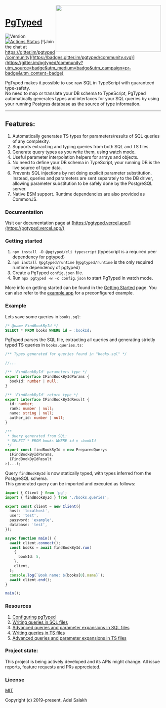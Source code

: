 <img width="340" height="150" align="right" src="https://raw.githubusercontent.com/adelsz/pgtyped/master/header.png">

# [PgTyped](https://pgtyped.vercel.app/)

![Version](https://img.shields.io/github/v/release/adelsz/pgtyped)
[![Actions Status](https://github.com/adelsz/pgtyped/workflows/CI/badge.svg)](https://github.com/adelsz/pgtyped/actions) [![Join the chat at https://gitter.im/pgtyped/community](https://badges.gitter.im/pgtyped/community.svg)](https://gitter.im/pgtyped/community?utm_source=badge&utm_medium=badge&utm_campaign=pr-badge&utm_content=badge)

PgTyped makes it possible to use raw SQL in TypeScript with guaranteed type-safety.  
No need to map or translate your DB schema to TypeScript, PgTyped automatically generates types and interfaces for your SQL queries by using your running Postgres database as the source of type information.

---

## Features:

1. Automatically generates TS types for parameters/results of SQL queries of any complexity.
2. Supports extracting and typing queries from both SQL and TS files.
3. Generate query types as you write them, using watch mode.
4. Useful parameter interpolation helpers for arrays and objects.
5. No need to define your DB schema in TypeScript, your running DB is the live source of type data.
6. Prevents SQL injections by not doing explicit parameter substitution. Instead, queries and parameters are sent separately to the DB driver, allowing parameter substitution to be safely done by the PostgreSQL server.
7. Native ESM support. Runtime dependencies are also provided as CommonJS.

### Documentation

Visit our documentation page at [https://pgtyped.vercel.app/](https://pgtyped.vercel.app/)

### Getting started

1. `npm install -D @pgtyped/cli typescript` (typescript is a required peer dependency for pgtyped)
2. `npm install @pgtyped/runtime` (`@pgtyped/runtime` is the only required runtime dependency of pgtyped)
3. Create a PgTyped `config.json` file.
4. Run `npx pgtyped -w -c config.json` to start PgTyped in watch mode.

More info on getting started can be found in the [Getting Started](https://pgtyped.vercel.app/docs/getting-started) page.
You can also refer to the [example app](./packages/example/README.md) for a preconfigured example.

### Example

Lets save some queries in `books.sql`:

```sql
/* @name FindBookById */
SELECT * FROM books WHERE id = :bookId;
```

PgTyped parses the SQL file, extracting all queries and generating strictly typed TS queries in `books.queries.ts`:

```ts
/** Types generated for queries found in "books.sql" */

//...

/** 'FindBookById' parameters type */
export interface IFindBookByIdParams {
  bookId: number | null;
}

/** 'FindBookById' return type */
export interface IFindBookByIdResult {
  id: number;
  rank: number | null;
  name: string | null;
  author_id: number | null;
}

/**
 * Query generated from SQL:
 * SELECT * FROM books WHERE id = :bookId
 */
export const findBookById = new PreparedQuery<
  IFindBookByIdParams,
  IFindBookByIdResult
>(...);
```

Query `findBookById` is now statically typed, with types inferred from the PostgreSQL schema.  
This generated query can be imported and executed as follows:

```ts
import { Client } from 'pg';
import { findBookById } from './books.queries';

export const client = new Client({
  host: 'localhost',
  user: 'test',
  password: 'example',
  database: 'test',
});

async function main() {
  await client.connect();
  const books = await findBookById.run(
    {
      bookId: 5,
    },
    client,
  );
  console.log(`Book name: ${books[0].name}`);
  await client.end();
}

main();
```

### Resources

1. [Configuring pgTyped](https://pgtyped.vercel.app/docs/cli)
2. [Writing queries in SQL files](https://pgtyped.vercel.app/docs/sql-file-intro)
3. [Advanced queries and parameter expansions in SQL files](https://pgtyped.vercel.app/docs/sql-file)
4. [Writing queries in TS files](https://pgtyped.vercel.app/docs/ts-file-intro)
5. [Advanced queries and parameter expansions in TS files](https://pgtyped.vercel.app/docs/ts-file)

### Project state:

This project is being actively developed and its APIs might change.
All issue reports, feature requests and PRs appreciated.

### License

[MIT](https://github.com/adelsz/pgtyped/tree/master/LICENSE)

Copyright (c) 2019-present, Adel Salakh
